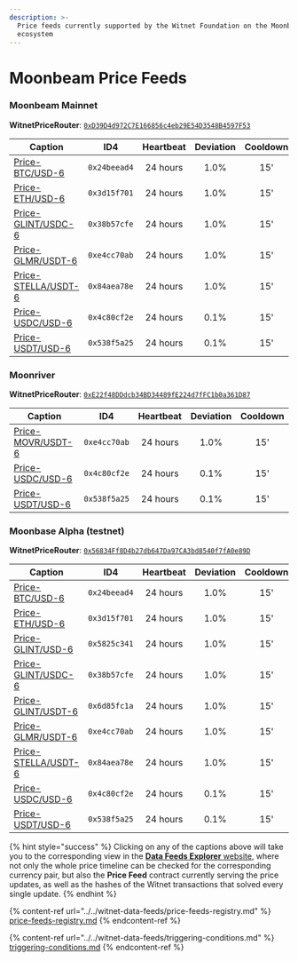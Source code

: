 ```yaml
---
description: >-
  Price feeds currently supported by the Witnet Foundation on the Moonbeam
  ecosystem
---
```


# Moonbeam Price Feeds

### Moonbeam Mainnet

**WitnetPriceRouter**: [`0xD39D4d972C7E166856c4eb29E54D3548B4597F53`](https://blockscout.moonbeam.network/address/0xD39D4d972C7E166856c4eb29E54D3548B4597F53/read-contract)

| **Caption**                                                                           | **ID4**      | **Heartbeat** | **Deviation** | **Cooldown** |
| ------------------------------------------------------------------------------------- | ------------ | :-----------: | :-----------: | :----------: |
| [Price-BTC/USD-6](https://feeds.witnet.io/feeds/moonbeam-mainnet\_btc-usd\_6)         | `0x24beead4` |    24 hours   |      1.0%     |      15'     |
| [Price-ETH/USD-6](https://feeds.witnet.io/feeds/moonbeam-mainnet\_eth-usd\_6)         | `0x3d15f701` |    24 hours   |      1.0%     |      15'     |
| [Price-GLINT/USDC-6](https://feeds.witnet.io/feeds/moonbeam-mainnet\_glint-usdc\_6)   | `0x38b57cfe` |    24 hours   |      1.0%     |      15'     |
| [Price-GLMR/USDT-6](https://feeds.witnet.io/feeds/moonbeam-mainnet\_glmr-usdt\_6)     | `0xe4cc70ab` |    24 hours   |      1.0%     |      15'     |
| [Price-STELLA/USDT-6](https://feeds.witnet.io/feeds/moonbeam-mainnet\_stella-usdt\_6) | `0x84aea78e` |    24 hours   |      1.0%     |      15'     |
| [Price-USDC/USD-6](https://feeds.witnet.io/feeds/moonbeam-mainnet\_usdc-usd\_6)       | `0x4c80cf2e` |    24 hours   |      0.1%     |      15'     |
| [Price-USDT/USD-6](https://feeds.witnet.io/feeds/moonbeam-mainnet\_usdt-usd\_6)       | `0x538f5a25` |    24 hours   |      0.1%     |      15'     |

### Moonriver

**WitnetPriceRouter**: [`0xE22f48DDdcb34BD34489fE224d7fFC1b0a361D87`](https://moonriver.moonscan.io/address/0xE22f48DDdcb34BD34489fE224d7fFC1b0a361D87#readContract)

| **Caption**                                                                         | **ID4**      | **Heartbeat** | **Deviation** | **Cooldown** |
| ----------------------------------------------------------------------------------- | ------------ | :-----------: | :-----------: | :----------: |
| [Price-MOVR/USDT-6](https://feeds.witnet.io/feeds/moonbeam-moonriver\_movr-usdt\_6) | `0xe4cc70ab` |    24 hours   |      1.0%     |      15'     |
| [Price-USDC/USD-6](https://feeds.witnet.io/feeds/moonbeam-moonriver\_usdc-usd\_6)   | `0x4c80cf2e` |    24 hours   |      0.1%     |      15'     |
| [Price-USDT/USD-6](https://feeds.witnet.io/feeds/moonbeam-moonriver\_usdt-usd\_6)   | `0x538f5a25` |    24 hours   |      0.1%     |      15'     |

### Moonbase Alpha (testnet)

**WitnetPriceRouter**: [`0x56834Ff8D4b27db647Da97CA3bd8540f7fA0e89D`](https://moonbase.moonscan.io/address/0x56834Ff8D4b27db647Da97CA3bd8540f7fA0e89D#readContract)

| **Caption**                                                                            | **ID4**      | **Heartbeat** | **Deviation** | **Cooldown** |
| -------------------------------------------------------------------------------------- | ------------ | :-----------: | :-----------: | :----------: |
| [Price-BTC/USD-6](https://feeds.witnet.io/feeds/moonbeam-moonbase\_btc-usd\_6)         | `0x24beead4` |    24 hours   |      1.0%     |      15'     |
| [Price-ETH/USD-6](https://feeds.witnet.io/feeds/moonbeam-moonbase\_eth-usd\_6)         | `0x3d15f701` |    24 hours   |      1.0%     |      15'     |
| [Price-GLINT/USD-6](https://feeds.witnet.io/feeds/moonbeam-moonbase\_glint-usd\_6)     | `0x5825c341` |    24 hours   |      1.0%     |      15'     |
| [Price-GLINT/USDC-6](https://feeds.witnet.io/feeds/moonbeam-moonbase\_glint-usdc\_6)   | `0x38b57cfe` |    24 hours   |      1.0%     |      15'     |
| [Price-GLINT/USDT-6](https://feeds.witnet.io/feeds/moonbeam-moonbase\_glint-usdt\_6)   | `0x6d85fc1a` |    24 hours   |      1.0%     |      15'     |
| [Price-GLMR/USDT-6](https://feeds.witnet.io/feeds/moonbeam-moonbase\_glmr-usdt\_6)     | `0xe4cc70ab` |    24 hours   |      1.0%     |      15'     |
| [Price-STELLA/USDT-6](https://feeds.witnet.io/feeds/moonbeam-moonbase\_stella-usdt\_6) | `0x84aea78e` |    24 hours   |      1.0%     |      15'     |
| [Price-USDC/USD-6](https://feeds.witnet.io/feeds/moonbeam-moonbase\_usdc-usd\_6)       | `0x4c80cf2e` |    24 hours   |      0.1%     |      15'     |
| [Price-USDT/USD-6](https://feeds.witnet.io/feeds/moonbeam-moonbase\_usdt-usd\_6)       | `0x538f5a25` |    24 hours   |      0.1%     |      15'     |

{% hint style="success" %}
Clicking on any of the captions above will take you to the corresponding view in the [**Data Feeds Explorer** website](https://feeds.witnet.io), where not only the whole price timeline can be checked for the corresponding currency pair, but also the **Price Feed** contract currently serving the price updates, as well as the hashes of the Witnet transactions that solved every single update.
{% endhint %}

{% content-ref url="../../witnet-data-feeds/price-feeds-registry.md" %}
[price-feeds-registry.md](../../witnet-data-feeds/price-feeds-registry.md)
{% endcontent-ref %}

{% content-ref url="../../witnet-data-feeds/triggering-conditions.md" %}
[triggering-conditions.md](../../witnet-data-feeds/triggering-conditions.md)
{% endcontent-ref %}
